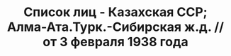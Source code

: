 ---
title: Список лиц - Казахская ССР; Алма-Ата.Турк.-Сибирская ж.д. // от 3 февраля 1938
  года
description: РГАСПИ, ф.17, т.6, оп.171, дело 414, лист 285
images:
- /disk/pictures/v06/17-171-414-285.jpg
- /disk/pictures/v06/17-171-414-286.jpg
- /disk/pictures/v06/17-171-414-287.jpg
- /disk/pictures/v06/17-171-414-288.jpg
- /disk/pictures/v06/17-171-414-289.jpg
- /disk/pictures/v06/17-171-414-290.jpg
---